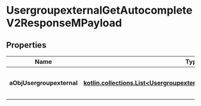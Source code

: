 
# UsergroupexternalGetAutocompleteV2ResponseMPayload

## Properties
Name | Type | Description | Notes
------------ | ------------- | ------------- | -------------
**aObjUsergroupexternal** | [**kotlin.collections.List&lt;UsergroupexternalAutocompleteElementResponse&gt;**](UsergroupexternalAutocompleteElementResponse.md) | An array of Usergroupexternal autocomplete element response. | 



